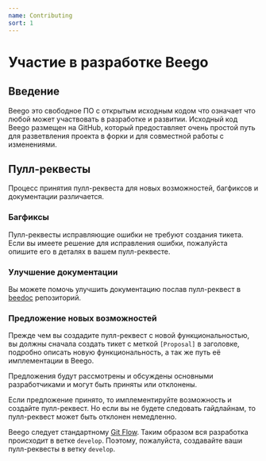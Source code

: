 ```yaml
---
name: Contributing
sort: 1
---
```


# Участие в разработке Beego

## Введение

Beego это свободное ПО с открытым исходным кодом что означает что любой может участвовать
в разработке и развитии. Исходный код Beego размещен на GitHub, который предоставляет очень
простой путь для разветвления проекта в форки и для совместной работы с изменениями.

## Пулл-реквесты

Процесс принятия пулл-реквеста для новых возможностей, багфиксов и документации различается.

### Багфиксы

Пулл-реквесты исправляющие ошибки не требуют создания тикета. Если вы имеете
решение для исправления ошибки, пожалуйста опишите его в деталях в вашем пулл-реквесте.

### Улучшение документации

Вы можете помочь улучшить документацию послав пулл-реквест в
[beedoc](https://github.com/beego/beedoc) репозиторий.

### Предложение новых возможностей

Прежде чем вы создадите пулл-реквест с новой функциональностью, вы должны сначала создать
тикет с меткой `[Proposal]` в заголовке, подробно описать новую функциональность, а так же
путь её имплементации в Beego.

Предложения будут рассмотрены и обсуждены основными разработчиками и могут быть
приняты или отклонены.

Если предложение принято, то имплементируйте возможность и создайте пулл-реквест.
Но если вы не будете следовать гайдлайнам, то пулл-реквест может быть отклонен немедленно.

Beego следует стандартному [Git Flow](http://nvie.com/posts/a-successful-git-branching-model/).
Таким образом вся разработка происходит в ветке `develop`. Поэтому, пожалуйста, создавайте ваши
пулл-реквесты в ветку `develop`.
